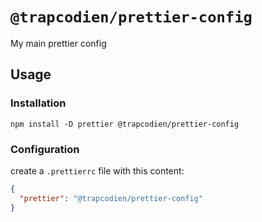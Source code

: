 # `@trapcodien/prettier-config`

My main prettier config

## Usage

### Installation

```shell
npm install -D prettier @trapcodien/prettier-config
```

### Configuration

create a `.prettierrc` file with this content:

```json
{
  "prettier": "@trapcodien/prettier-config"
}
```
